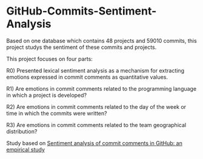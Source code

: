 # GitHub-Commits-Sentiment-Analysis

Based on one database which contains 48 projects and 59010 commits, this project studys the sentiment of these commits and projects.

This project focuses on four parts:

R0) Presented lexical sentiment analysis as a mechanism for extracting emotions expressed in commit comments as quantitative values.

R1) Are emotions in commit comments related to the programming language in which a project is developed?

R2) Are emotions in commit comments related to the day of the week or time in which the commits were written?

R3) Are emotions in commit comments related to the team geographical distribution?

Study based on [ Sentiment analysis of commit comments in GitHub: an empirical study ](https://dl.acm.org/citation.cfm?id=2597118)
